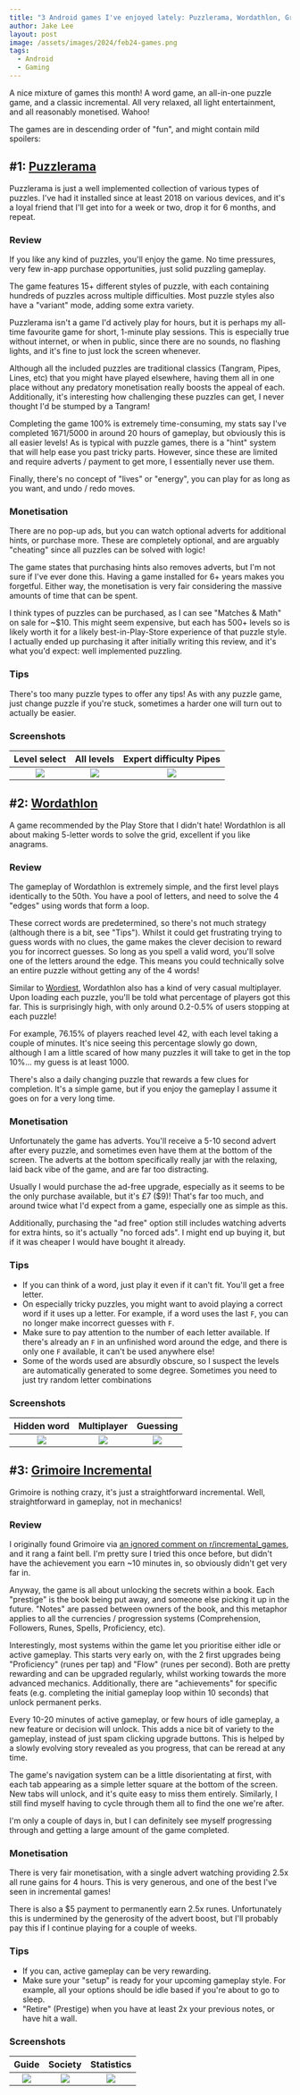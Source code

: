 ```yaml
---
title: "3 Android games I've enjoyed lately: Puzzlerama, Wordathlon, Grimoire 📲"
author: Jake Lee
layout: post
image: /assets/images/2024/feb24-games.png
tags:
  - Android
  - Gaming
---
```


A nice mixture of games this month! A word game, an all-in-one puzzle game, and a classic incremental. All very relaxed, all light entertainment, and all reasonably monetised. Wahoo!

The games are in descending order of "fun", and might contain mild spoilers:

## #1: [Puzzlerama](https://play.google.com/store/apps/details?id=com.leodesol.games.puzzlecollection)

Puzzlerama is just a well implemented collection of various types of puzzles. I've had it installed since at least 2018 on various devices, and it's a loyal friend that I'll get into for a week or two, drop it for 6 months, and repeat.

### Review

If you like any kind of puzzles, you'll enjoy the game. No time pressures, very few in-app purchase opportunities, just solid puzzling gameplay.

The game features 15+ different styles of puzzle, with each containing hundreds of puzzles across multiple difficulties. Most puzzle styles also have a "variant" mode, adding some extra variety.

Puzzlerama isn't a game I'd actively play for hours, but it is perhaps my all-time favourite game for short, 1-minute play sessions. This is especially true without internet, or when in public, since there are no sounds, no flashing lights, and it's fine to just lock the screen whenever.

Although all the included puzzles are traditional classics (Tangram, Pipes, Lines, etc) that you might have played elsewhere, having them all in one place without any predatory monetisation really boosts the appeal of each. Additionally, it's interesting how challenging these puzzles can get, I never thought I'd be stumped by a Tangram!

Completing the game 100% is extremely time-consuming, my stats say I've completed 1671/5000 in around 20 hours of gameplay, but obviously this is all easier levels! As is typical with puzzle games, there is a "hint" system that will help ease you past tricky parts. However, since these are limited and require adverts / payment to get more, I essentially never use them.

Finally, there's no concept of "lives" or "energy", you can play for as long as you want, and undo / redo moves.

### Monetisation

There are no pop-up ads, but you can watch optional adverts for additional hints, or purchase more. These are completely optional, and are arguably "cheating" since all puzzles can be solved with logic!

The game states that purchasing hints also removes adverts, but I'm not sure if I've ever done this. Having a game installed for 6+ years makes you forgetful. Either way, the monetisation is very fair considering the massive amounts of time that can be spent.

I think types of puzzles can be purchased, as I can see "Matches & Math" on sale for ~$10. This might seem expensive, but each has 500+ levels so is likely worth it for a likely best-in-Play-Store experience of that puzzle style. I actually ended up purchasing it after initially writing this review, and it's what you'd expect: well implemented puzzling.

### Tips

There's too many puzzle types to offer any tips! As with any puzzle game, just change puzzle if you're stuck, sometimes a harder one will turn out to actually be easier.

### Screenshots

|                                          Level select                                           |                                           All levels                                            |                                     Expert difficulty Pipes                                     |
| :---------------------------------------------------------------------------------------------: | :---------------------------------------------------------------------------------------------: | :---------------------------------------------------------------------------------------------: |
| [![](/assets/images/2024/jan24-puzzle-1-thumbnail.jpg)](/assets/images/2024/jan24-puzzle-1.jpg) | [![](/assets/images/2024/jan24-puzzle-2-thumbnail.jpg)](/assets/images/2024/jan24-puzzle-2.jpg) | [![](/assets/images/2024/jan24-puzzle-3-thumbnail.jpg)](/assets/images/2024/jan24-puzzle-3.jpg) |

## #2: [Wordathlon](https://play.google.com/store/apps/details?id=com.legenbearygames.wordathlon.word.matrix.puzzle)

A game recommended by the Play Store that I didn't hate! Wordathlon is all about making 5-letter words to solve the grid, excellent if you like anagrams.

### Review

The gameplay of Wordathlon is extremely simple, and the first level plays identically to the 50th. You have a pool of letters, and need to solve the 4 "edges" using words that form a loop.

These correct words are predetermined, so there's not much strategy (although there is a bit, see "Tips"). Whilst it could get frustrating trying to guess words with no clues, the game makes the clever decision to reward you for incorrect guesses. So long as you spell a valid word, you'll solve one of the letters around the edge. This means you could technically solve an entire puzzle without getting any of the 4 words!

Similar to [Wordiest](https://play.google.com/store/apps/details?id=com.concreterose.wordiest), Wordathlon also has a kind of very casual multiplayer. Upon loading each puzzle, you'll be told what percentage of players got this far. This is surprisingly high, with only around 0.2-0.5% of users stopping at each puzzle!

For example, 76.15% of players reached level 42, with each level taking a couple of minutes. It's nice seeing this percentage slowly go down, although I am a little scared of how many puzzles it will take to get in the top 10%... my guess is at least 1000.

There's also a daily changing puzzle that rewards a few clues for completion. It's a simple game, but if you enjoy the gameplay I assume it goes on for a very long time.

### Monetisation

Unfortunately the game has adverts. You'll receive a 5-10 second advert after every puzzle, and sometimes even have them at the bottom of the screen. The adverts at the bottom specifically really jar with the relaxing, laid back vibe of the game, and are far too distracting.

Usually I would purchase the ad-free upgrade, especially as it seems to be the only purchase available, but it's £7 ($9)! That's far too much, and around twice what I'd expect from a game, especially one as simple as this.

Additionally, purchasing the "ad free" option still includes watching adverts for extra hints, so it's actually "no forced ads". I might end up buying it, but if it was cheaper I would have bought it already.

### Tips

- If you can think of a word, just play it even if it can't fit. You'll get a free letter.
- On especially tricky puzzles, you might want to avoid playing a correct word if it uses up a letter. For example, if a word uses the last `F`, you can no longer make incorrect guesses with `F`.
- Make sure to pay attention to the number of each letter available. If there's already an `F` in an unfinished word around the edge, and there is only one `F` available, it can't be used anywhere else!
- Some of the words used are absurdly obscure, so I suspect the levels are automatically generated to some degree. Sometimes you need to just try random letter combinations

### Screenshots

|                                         Hidden word                                         |                                         Multiplayer                                         |                                          Guessing                                           |
| :-----------------------------------------------------------------------------------------: | :-----------------------------------------------------------------------------------------: | :-----------------------------------------------------------------------------------------: |
| [![](/assets/images/2024/jan24-word-1-thumbnail.jpg)](/assets/images/2024/jan24-word-1.jpg) | [![](/assets/images/2024/jan24-word-2-thumbnail.jpg)](/assets/images/2024/jan24-word-2.jpg) | [![](/assets/images/2024/jan24-word-3-thumbnail.jpg)](/assets/images/2024/jan24-word-3.jpg) |

## #3: [Grimoire Incremental](https://play.google.com/store/apps/details?id=com.legenbearygames.wordathlon.word.matrix.puzzle)

Grimoire is nothing crazy, it's just a straightforward incremental. Well, straightforward in gameplay, not in mechanics!

### Review

I originally found Grimoire via [an ignored comment on r/incremental_games](https://www.reddit.com/r/incremental_games/comments/1adp7rz/what_games_are_you_playing_this_week_game/kowm0o1/), and it rang a faint bell. I'm pretty sure I tried this once before, but didn't have the achievement you earn ~10 minutes in, so obviously didn't get very far in.

Anyway, the game is all about unlocking the secrets within a book. Each "prestige" is the book being put away, and someone else picking it up in the future. "Notes" are passed between owners of the book, and this metaphor applies to all the currencies / progression systems (Comprehension, Followers, Runes, Spells, Proficiency, etc).

Interestingly, most systems within the game let you prioritise either idle or active gameplay. This starts very early on, with the 2 first upgrades being "Proficiency" (runes per tap) and "Flow" (runes per second). Both are pretty rewarding and can be upgraded regularly, whilst working towards the more advanced mechanics. Additionally, there are "achievements" for specific feats (e.g. completing the initial gameplay loop within 10 seconds) that unlock permanent perks.

Every 10-20 minutes of active gameplay, or few hours of idle gameplay, a new feature or decision will unlock. This adds a nice bit of variety to the gameplay, instead of just spam clicking upgrade buttons. This is helped by a slowly evolving story revealed as you progress, that can be reread at any time.

The game's navigation system can be a little disorientating at first, with each tab appearing as a simple letter square at the bottom of the screen. New tabs will unlock, and it's quite easy to miss them entirely. Similarly, I still find myself having to cycle through them all to find the one we're after.

I'm only a couple of days in, but I can definitely see myself progressing through and getting a large amount of the game completed.

### Monetisation

There is very fair monetisation, with a single advert watching providing 2.5x all rune gains for 4 hours. This is very generous, and one of the best I've seen in incremental games!

There is also a $5 payment to permanently earn 2.5x runes. Unfortunately this is undermined by the generosity of the advert boost, but I'll probably pay this if I continue playing for a couple of weeks.

### Tips

- If you can, active gameplay can be very rewarding.
- Make sure your "setup" is ready for your upcoming gameplay style. For example, all your options should be idle based if you're about to go to sleep.
- "Retire" (Prestige) when you have at least 2x your previous notes, or have hit a wall.

### Screenshots

|                                                Guide                                                |                                               Society                                               |                                             Statistics                                              |
| :-------------------------------------------------------------------------------------------------: | :-------------------------------------------------------------------------------------------------: | :-------------------------------------------------------------------------------------------------: |
| [![](/assets/images/2024/jan24-grimoire-1-thumbnail.jpg)](/assets/images/2024/jan24-grimoire-1.jpg) | [![](/assets/images/2024/jan24-grimoire-2-thumbnail.jpg)](/assets/images/2024/jan24-grimoire-2.jpg) | [![](/assets/images/2024/jan24-grimoire-3-thumbnail.jpg)](/assets/images/2024/jan24-grimoire-3.jpg) |
